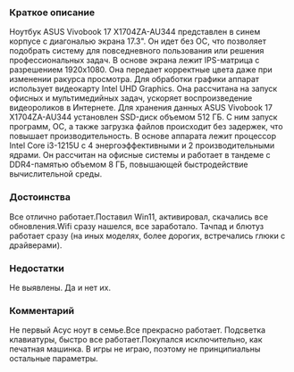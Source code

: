 ### **Краткое описание**
Ноутбук ASUS Vivobook 17 X1704ZA-AU344 представлен в синем корпусе с диагональю экрана 17.3". Он идет без ОС, что позволяет подобрать систему для повседневного пользования или решения профессиональных задач. В основе экрана лежит IPS-матрица с разрешением 1920x1080. Она передает корректные цвета даже при изменении ракурса просмотра. Для обработки графики аппарат использует видеокарту Intel UHD Graphics. Она рассчитана на запуск офисных и мультимедийных задач, ускоряет воспроизведение видеороликов в Интернете.  Для хранения данных ASUS Vivobook 17 X1704ZA-AU344 установлен SSD-диск объемом 512 ГБ. С ним запуск программ, ОС, а также загрузка файлов происходит без задержек, что повышает производительность. В основе аппарата лежит процессор Intel Core i3-1215U с 4 энергоэффективными и 2 производительными ядрами. Он рассчитан на офисные системы и работает в тандеме с DDR4-памятью объемом 8 ГБ, повышающей быстродействие вычислительной среды.

### **Достоинства**
Все отлично работает.Поставил Win11, активировал, скачались все обновления.Wifi сразу нашелся, все заработало. Тачпад и блютуз работает сразу (на иных моделях, более дорогих, встречались глюки с драйверами).

### **Недостатки**
Не выявлены. Да и нет их.

### **Комментарий**
Не первый Асус ноут в семье.Все прекрасно работает. Подсветка клавиатуры, быстро все работает.Покупался исключительно, как печатная машинка. В игры не играю, поэтому не принципиальны остальные параметры.
